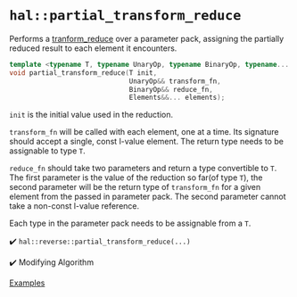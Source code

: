 # `hal::partial_transform_reduce`

Performs a [tranform_reduce](transform_reduce.md) over a parameter pack,
assigning the partially reduced result to each element it encounters.

```cpp
template <typename T, typename UnaryOp, typename BinaryOp, typename... Elements>
void partial_transform_reduce(T init,
                              UnaryOp&& transform_fn,
                              BinaryOp&& reduce_fn,
                              Elements&&... elements);
```

`init` is the initial value used in the reduction.

`transform_fn` will be called with each element, one at a time. Its signature
should accept a single, const l-value element. The return type needs to be
assignable to type `T`.

`reduce_fn` should take two parameters and return a type convertible to `T`. The
first parameter is the value of the reduction so far(of type `T`), the second
parameter will be the return type of `transform_fn` for a given element from the
passed in parameter pack. The second parameter cannot take a non-const l-value
reference.

Each type in the parameter pack needs to be assignable from a `T`.

:heavy_check_mark: `hal::reverse::partial_transform_reduce(...)`

:heavy_check_mark: Modifying Algorithm

[Examples](../tests/partial_transform_reduce.test.cpp)
